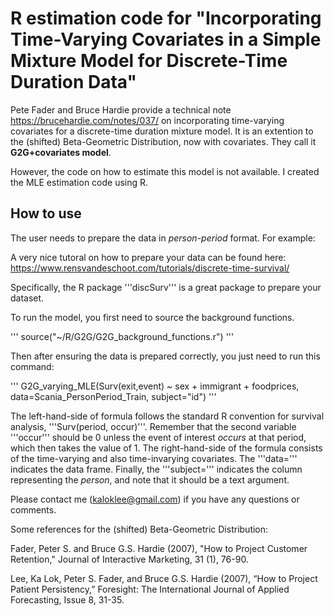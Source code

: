 # R estimation code for "Incorporating Time-Varying Covariates in a Simple Mixture Model for Discrete-Time Duration Data"

Pete Fader and Bruce Hardie provide a technical note https://brucehardie.com/notes/037/ on incorporating time-varying covariates for a discrete-time duration mixture model. It is an extention to the (shifted) Beta-Geometric Distribution, now with covariates. They call it **G2G+covariates model**.

However, the code on how to estimate this model is not available.  I created the MLE estimation code using R.

## How to use

The user needs to prepare the data in _person-period_ format.  For example:



A very nice tutoral on how to prepare your data can be found here: https://www.rensvandeschoot.com/tutorials/discrete-time-survival/

Specifically, the R package '''discSurv''' is a great package to prepare your dataset.

To run the model, you first need to source the background functions.

'''
source("~/R/G2G/G2G_background_functions.r")
'''

Then after ensuring the data is prepared correctly, you just need to run this command:

'''
G2G_varying_MLE(Surv(exit,event) ~ sex + immigrant + foodprices, data=Scania_PersonPeriod_Train, subject="id") 
'''

The left-hand-side of formula follows the standard R convention for survival analysis, '''Surv(period, occur)'''.  Remember that the second variable '''occur''' should be 0 unless the event of interest _occurs_ at that period, which then takes the value of 1.  The right-hand-side of the formula consists of the time-varying and also time-invarying covariates. The '''data=''' indicates the data frame.  Finally, the '''subject=''' indicates the column representing the _person_, and note that it should be a text argument.   


Please contact me (kaloklee@gmail.com) if you have any questions or comments.

Some references for the (shifted) Beta-Geometric Distribution:

Fader, Peter S. and Bruce G.S. Hardie (2007), "How to Project Customer Retention," Journal of Interactive Marketing, 31 (1), 76-90.

Lee, Ka Lok, Peter S. Fader, and Bruce G.S. Hardie (2007), “How to Project Patient Persistency,” Foresight: The International Journal of Applied Forecasting, Issue 8, 31-35.
